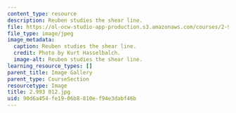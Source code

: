 ```yaml
---
content_type: resource
description: Reuben studies the shear line.
file: https://ol-ocw-studio-app-production.s3.amazonaws.com/courses/2-993-special-topics-in-mechanical-engineering-the-art-and-science-of-boat-design-january-iap-2007/90d6a454fe1906b8810ef94e3dabf46b_2993012.jpg
file_type: image/jpeg
image_metadata:
  caption: Reuben studies the shear line.
  credit: Photo by Kurt Hasselbalch.
  image-alt: Reuben studies the shear line.
learning_resource_types: []
parent_title: Image Gallery
parent_type: CourseSection
resourcetype: Image
title: 2.993 012.jpg
uid: 90d6a454-fe19-06b8-810e-f94e3dabf46b
---
```

